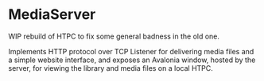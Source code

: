 # MediaServer

WIP rebuild of HTPC to fix some general badness in the old one.

Implements HTTP protocol over TCP Listener for delivering media files and a simple website interface, and exposes an Avalonia window, hosted by the server, for viewing the library and media files on a local HTPC.
